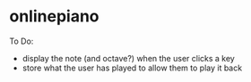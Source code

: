 # onlinepiano

To Do:
- display the note (and octave?) when the user clicks a key
- store what the user has played to allow them to play it back

